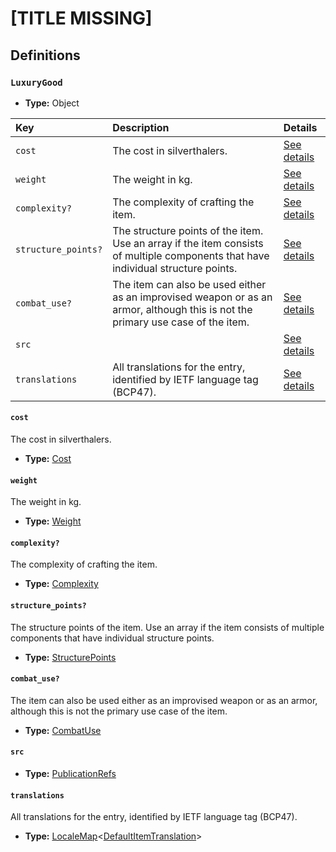 # [TITLE MISSING]

## Definitions

### <a name="LuxuryGood"></a> `LuxuryGood`

- **Type:** Object

Key | Description | Details
:-- | :-- | :--
`cost` | The cost in silverthalers. | <a href="#LuxuryGood/cost">See details</a>
`weight` | The weight in kg. | <a href="#LuxuryGood/weight">See details</a>
`complexity?` | The complexity of crafting the item. | <a href="#LuxuryGood/complexity">See details</a>
`structure_points?` | The structure points of the item. Use an array if the item consists of multiple components that have individual structure points. | <a href="#LuxuryGood/structure_points">See details</a>
`combat_use?` | The item can also be used either as an improvised weapon or as an armor, although this is not the primary use case of the item. | <a href="#LuxuryGood/combat_use">See details</a>
`src` |  | <a href="#LuxuryGood/src">See details</a>
`translations` | All translations for the entry, identified by IETF language tag (BCP47). | <a href="#LuxuryGood/translations">See details</a>

#### <a name="LuxuryGood/cost"></a> `cost`

The cost in silverthalers.

- **Type:** <a href="./_Item.md#Cost">Cost</a>

#### <a name="LuxuryGood/weight"></a> `weight`

The weight in kg.

- **Type:** <a href="./_Item.md#Weight">Weight</a>

#### <a name="LuxuryGood/complexity"></a> `complexity?`

The complexity of crafting the item.

- **Type:** <a href="./_Item.md#Complexity">Complexity</a>

#### <a name="LuxuryGood/structure_points"></a> `structure_points?`

The structure points of the item. Use an array if the item consists of multiple components that have individual structure points.

- **Type:** <a href="./_Item.md#StructurePoints">StructurePoints</a>

#### <a name="LuxuryGood/combat_use"></a> `combat_use?`

The item can also be used either as an improvised weapon or as an armor, although this is not the primary use case of the item.

- **Type:** <a href="./_Item.md#CombatUse">CombatUse</a>

#### <a name="LuxuryGood/src"></a> `src`

- **Type:** <a href="../../source/_PublicationRef.md#PublicationRefs">PublicationRefs</a>

#### <a name="LuxuryGood/translations"></a> `translations`

All translations for the entry, identified by IETF language tag (BCP47).

- **Type:** <a href="../../_LocaleMap.md#LocaleMap">LocaleMap</a>&lt;<a href="./_Item.md#DefaultItemTranslation">DefaultItemTranslation</a>&gt;
